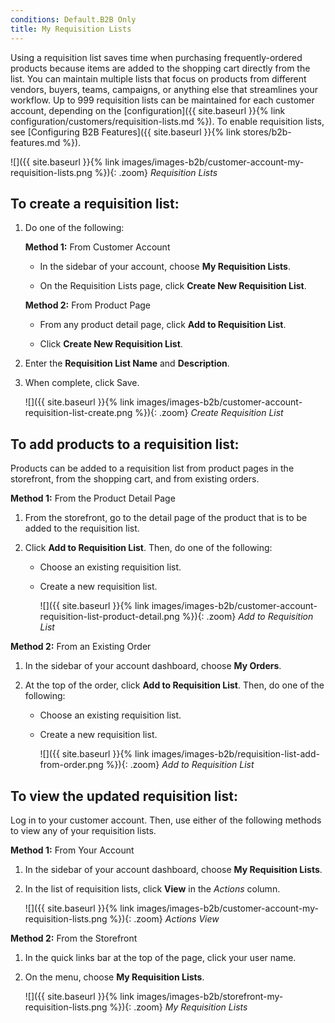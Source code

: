 ```yaml
---
conditions: Default.B2B Only
title: My Requisition Lists
---
```


Using a requisition list saves time when purchasing frequently-ordered products because items are added to the shopping cart directly from the list. You can maintain multiple lists that focus on products from different vendors, buyers, teams, campaigns, or anything else that streamlines your workflow. Up to 999 requisition lists can be maintained for each customer account, depending on the [configuration]({{ site.baseurl }}{% link configuration/customers/requisition-lists.md %}). To enable requisition lists, see [Configuring B2B Features]({{ site.baseurl }}{% link stores/b2b-features.md %}).

![]({{ site.baseurl }}{% link images/images-b2b/customer-account-my-requisition-lists.png %}){: .zoom}
_Requisition Lists_

## To create a requisition list:

1. Do one of the following:

    **Method 1:** From Customer Account

      - In the sidebar of your account, choose **My Requisition Lists**.

      - On the Requisition Lists page, click **Create New Requisition List**.

    **Method 2:** From Product Page

      - From any product detail page, click **Add to Requisition List**.

      - Click **Create New Requisition List**.

1. Enter the **Requisition List Name** and **Description**.

1. When complete, click <span class="btn">Save</span>.

    ![]({{ site.baseurl }}{% link images/images-b2b/customer-account-requisition-list-create.png %}){: .zoom}
    _Create Requisition List_

## To add products to a requisition list:

Products can be added to a requisition list from product pages in the storefront, from the shopping cart, and from existing orders.

  **Method 1:** From the Product Detail Page

  1. From the storefront, go to the detail page of the product that is to be added to the requisition list.

  1. Click **Add to Requisition List**. Then, do one of the following:

      - Choose an existing requisition list.
      - Create a new requisition list.

        ![]({{ site.baseurl }}{% link images/images-b2b/customer-account-requisition-list-product-detail.png %}){: .zoom}
        _Add to Requisition List_

  **Method 2:** From an Existing Order

  1. In the sidebar of your account dashboard, choose **My Orders**.
  1. At the top of the order, click **Add to Requisition List**. Then, do one of the following:

      - Choose an existing requisition list.
      - Create a new requisition list.

        ![]({{ site.baseurl }}{% link images/images-b2b/requisition-list-add-from-order.png %}){: .zoom}
        _Add to Requisition List_

## To view the updated requisition list:

Log in to your customer account. Then, use either of the following methods to view any of your requisition lists.

  **Method 1:** From Your Account

  1. In the sidebar of your account dashboard, choose **My Requisition Lists**.

  1. In the list of requisition lists, click **View** in the _Actions_ column.

      ![]({{ site.baseurl }}{% link images/images-b2b/customer-account-my-requisition-lists.png %}){: .zoom}
      _Actions View_

  **Method 2:** From the Storefront

  1. In the quick links bar at the top of the page, click your user name.

  1. On the menu, choose **My Requisition Lists**.

      ![]({{ site.baseurl }}{% link images/images-b2b/storefront-my-requisition-lists.png %}){: .zoom}
      _My Requisition Lists_
